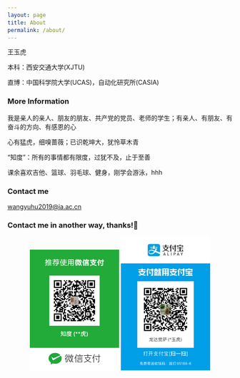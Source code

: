 ```yaml
---
layout: page
title: About
permalink: /about/
---
```


王玉虎

本科：西安交通大学(XJTU)

直博：中国科学院大学(UCAS)，自动化研究所(CASIA)

### More Information

我是亲人的亲人、朋友的朋友、共产党的党员、老师的学生；有亲人、有朋友、有奋斗的方向、有感恩的心

心有猛虎，细嗅蔷薇；已识乾坤大，犹怜草木青

“知度”：所有的事情都有限度，过犹不及，止于至善

课余喜欢吉他、篮球、羽毛球、健身，刚学会游泳，hhh

### Contact me

[wangyuhu2019@ia.ac.cn](mailto:wangyuhu2019@ia.ac.cn)

### Contact me in another way, thanks!🤑

<center class="half">
    <img src="/images/wechat.JPG" width="200"/>
    <img src="/images/zhifubao.JPG" width="200"/>
</center>
